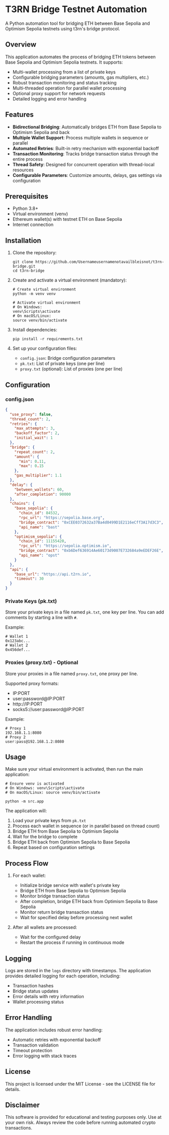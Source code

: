 # T3RN Bridge Testnet Automation

A Python automation tool for bridging ETH between Base Sepolia and Optimism Sepolia testnets using t3rn's bridge protocol.

## Overview

This application automates the process of bridging ETH tokens between Base Sepolia and Optimism Sepolia testnets. It supports:

- Multi-wallet processing from a list of private keys
- Configurable bridging parameters (amounts, gas multipliers, etc.)
- Robust transaction monitoring and status tracking
- Multi-threaded operation for parallel wallet processing
- Optional proxy support for network requests
- Detailed logging and error handling

## Features

- **Bidirectional Bridging**: Automatically bridges ETH from Base Sepolia to Optimism Sepolia and back
- **Multiple Wallet Support**: Process multiple wallets in sequence or parallel
- **Automated Retries**: Built-in retry mechanism with exponential backoff
- **Transaction Monitoring**: Tracks bridge transaction status through the entire process
- **Thread Safety**: Designed for concurrent operation with thread-local resources
- **Configurable Parameters**: Customize amounts, delays, gas settings via configuration

## Prerequisites

- Python 3.8+
- Virtual environment (venv)
- Ethereum wallet(s) with testnet ETH on Base Sepolia
- Internet connection

## Installation

1. Clone the repository:
   ```
   git clone https://github.com/Usernameusernamenotavailbleisnot/t3rn-bridge.git
   cd t3rn-bridge
   ```

2. Create and activate a virtual environment (mandatory):
   ```
   # Create virtual environment
   python -m venv venv
   
   # Activate virtual environment
   # On Windows:
   venv\Scripts\activate
   # On macOS/Linux:
   source venv/bin/activate
   ```

3. Install dependencies:
   ```
   pip install -r requirements.txt
   ```

4. Set up your configuration files:
   - `config.json`: Bridge configuration parameters
   - `pk.txt`: List of private keys (one per line)
   - `proxy.txt` (optional): List of proxies (one per line)

## Configuration

### config.json

```json
{
  "use_proxy": false,
  "thread_count": 2,
  "retries": {
    "max_attempts": 3,
    "backoff_factor": 2,
    "initial_wait": 1
  },
  "bridge": {
    "repeat_count": 2,
    "amount": {
      "min": 0.11,
      "max": 0.15
    },
    "gas_multiplier": 1.1
  },
  "delay": {
    "between_wallets": 60,
    "after_completion": 90000
  },
  "chains": {
    "base_sepolia": {
      "chain_id": 84532,
      "rpc_url": "https://sepolia.base.org",
      "bridge_contract": "0xCEE0372632a37Ba4d0499D1E2116eCff3A17d3C3",
      "api_name": "bast"
    },
    "optimism_sepolia": {
      "chain_id": 11155420,
      "rpc_url": "https://sepolia.optimism.io",
      "bridge_contract": "0xb6Def636914Ae60173d9007E732684a9eEDEF26E",
      "api_name": "opst"
    }
  },
  "api": {
    "base_url": "https://api.t2rn.io",
    "timeout": 30
  }
}
```

### Private Keys (pk.txt)

Store your private keys in a file named `pk.txt`, one key per line. You can add comments by starting a line with `#`.

Example:
```
# Wallet 1
0x123abc...
# Wallet 2
0x456def...
```

### Proxies (proxy.txt) - Optional

Store your proxies in a file named `proxy.txt`, one proxy per line.

Supported proxy formats:
- IP:PORT
- user:password@IP:PORT
- http://IP:PORT
- socks5://user:password@IP:PORT

Example:
```
# Proxy 1
192.168.1.1:8080
# Proxy 2
user:pass@192.168.1.2:8080
```

## Usage

Make sure your virtual environment is activated, then run the main application:

```
# Ensure venv is activated
# On Windows: venv\Scripts\activate
# On macOS/Linux: source venv/bin/activate

python -m src.app
```

The application will:
1. Load your private keys from `pk.txt`
2. Process each wallet in sequence (or in parallel based on thread count)
3. Bridge ETH from Base Sepolia to Optimism Sepolia
4. Wait for the bridge to complete
5. Bridge ETH back from Optimism Sepolia to Base Sepolia
6. Repeat based on configuration settings

## Process Flow

1. For each wallet:
   - Initialize bridge service with wallet's private key
   - Bridge ETH from Base Sepolia to Optimism Sepolia
   - Monitor bridge transaction status
   - After completion, bridge ETH back from Optimism Sepolia to Base Sepolia
   - Monitor return bridge transaction status
   - Wait for specified delay before processing next wallet

2. After all wallets are processed:
   - Wait for the configured delay
   - Restart the process if running in continuous mode

## Logging

Logs are stored in the `logs` directory with timestamps. The application provides detailed logging for each operation, including:
- Transaction hashes
- Bridge status updates
- Error details with retry information
- Wallet processing status

## Error Handling

The application includes robust error handling:
- Automatic retries with exponential backoff
- Transaction validation
- Timeout protection
- Error logging with stack traces

## License

This project is licensed under the MIT License - see the LICENSE file for details.

## Disclaimer

This software is provided for educational and testing purposes only. Use at your own risk. Always review the code before running automated crypto transactions.
